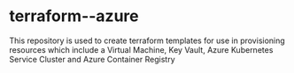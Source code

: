 # terraform--azure
This repository is used to create terraform templates for use in provisioning resources which include a Virtual Machine, Key Vault, Azure Kubernetes Service Cluster and Azure Container Registry
